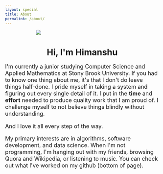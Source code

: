```yaml
---
layout: special
title: About
permalink: /about/
---
```


<div style="width: 60%; margin-left: 20%;">
	<img src="../img/me.jpg"/>
</div>
<div style="margin-top: 20px;text-align:center;">
	<h1>Hi, I'm Himanshu</h1>
</div>

<p style="font-size: 1.3em;">
I'm currently a junior studying Computer Science and Applied Mathematics at Stony Brook University. If you had to 
know one thing about me, it's that I don't do leave things half-done. I pride myself in taking a system and 
figuring out every single detail of it. I put in the <strong>time</strong> and <strong>effort</strong> needed to produce quality work that I am 
proud of. I challenge myself to not believe things blindly without understanding.</p>

<p style="font-size: 1.3em;">And I love it all every step of the way.</p>

<p style="font-size: 1.3em;">My primary interests are in algorithms, software development, and data science. When I'm not programming, I'm 
hanging out with my friends, browsing Quora and Wikipedia, or listening to music. You can check out what I've
worked on my github (bottom of page).
</p>

